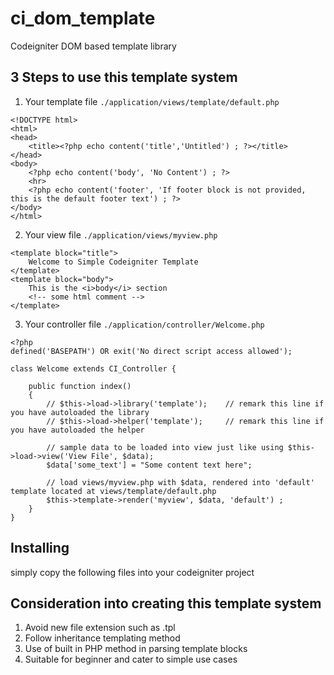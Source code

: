 # ci_dom_template
Codeigniter DOM based template library

## 3 Steps to use this template system
1. Your template file `./application/views/template/default.php`
```
<!DOCTYPE html>
<html>
<head>
	<title><?php echo content('title','Untitled') ; ?></title>
</head>
<body>
	<?php echo content('body', 'No Content') ; ?>
	<hr>
	<?php echo content('footer', 'If footer block is not provided, this is the default footer text') ; ?>
</body>
</html>
```

2. Your view file `./application/views/myview.php`
```
<template block="title">
	Welcome to Simple Codeigniter Template
</template>
<template block="body">
	This is the <i>body</i> section
	<!-- some html comment -->
</template>
```

3. Your controller file `./application/controller/Welcome.php`
```
<?php
defined('BASEPATH') OR exit('No direct script access allowed');

class Welcome extends CI_Controller {

	public function index()
	{
		// $this->load->library('template');	// remark this line if you have autoloaded the library  
		// $this->load->helper('template');		// remark this line if you have autoloaded the helper

		// sample data to be loaded into view just like using $this->load->view('View File', $data);
		$data['some_text'] = "Some content text here";
		
		// load views/myview.php with $data, rendered into 'default' template located at views/template/default.php
		$this->template->render('myview', $data, 'default') ;
	}
}
```


## Installing
simply copy the following files into your codeigniter project

## Consideration into creating this template system
1. Avoid new file extension such as .tpl
2. Follow inheritance templating method
3. Use of built in PHP method in parsing template blocks
4. Suitable for beginner and cater to simple use cases
